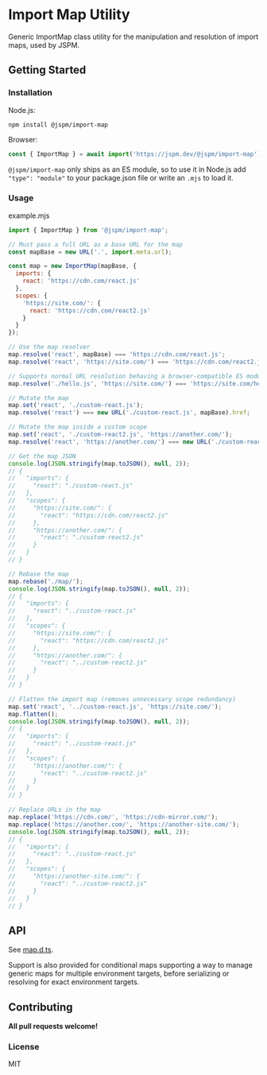 # Import Map Utility

Generic ImportMap class utility for the manipulation and resolution of import maps, used by JSPM.

## Getting Started

### Installation

Node.js:
```
npm install @jspm/import-map
```

Browser:

```js
const { ImportMap } = await import('https://jspm.dev/@jspm/import-map');
```

`@jspm/import-map` only ships as an ES module, so to use it in Node.js add `"type": "module"` to your package.json file or write an `.mjs` to load it.

### Usage

example.mjs
```js
import { ImportMap } from '@jspm/import-map';

// Must pass a full URL as a base URL for the map
const mapBase = new URL('.', import.meta.url);

const map = new ImportMap(mapBase, {
  imports: {
    react: 'https://cdn.com/react.js'
  },
  scopes: {
    'https://site.com/': {
      react: 'https://cdn.com/react2.js'
    }
  }
});

// Use the map resolver
map.resolve('react', mapBase) === 'https://cdn.com/react.js';
map.resolve('react', 'https://site.com/') === 'https://cdn.com/react2.js';

// Supports normal URL resolution behaving a browser-compatible ES module resolver
map.resolve('./hello.js', 'https://site.com/') === 'https://site.com/hello.js';

// Mutate the map
map.set('react', './custom-react.js');
map.resolve('react') === new URL('./custom-react.js', mapBase).href;

// Mutate the map inside a custom scope
map.set('react', './custom-react2.js', 'https://another.com/');
map.resolve('react', 'https://another.com/') === new URL('./custom-react2.js', mapBase).href;

// Get the map JSON
console.log(JSON.stringify(map.toJSON(), null, 2));
// {
//   "imports": {
//     "react": "./custom-react.js"
//   },
//   "scopes": {
//     "https://site.com/": {
//       "react": "https://cdn.com/react2.js"
//     },
//     "https://another.com/": {
//       "react": "./custom-react2.js"
//     }
//   }
// }

// Rebase the map
map.rebase('./map/');
console.log(JSON.stringify(map.toJSON(), null, 2));
// {
//   "imports": {
//     "react": "../custom-react.js"
//   },
//   "scopes": {
//     "https://site.com/": {
//       "react": "https://cdn.com/react2.js"
//     },
//     "https://another.com/": {
//       "react": "../custom-react2.js"
//     }
//   }
// }

// Flatten the import map (removes unnecessary scope redundancy)
map.set('react', '../custom-react.js', 'https://site.com/');
map.flatten();
console.log(JSON.stringify(map.toJSON(), null, 2));
// {
//   "imports": {
//     "react": "../custom-react.js"
//   },
//   "scopes": {
//     "https://another.com/": {
//       "react": "../custom-react2.js"
//     }
//   }
// }

// Replace URLs in the map
map.replace('https://cdn.com/', 'https://cdn-mirror.com/');
map.replace('https://another.com/', 'https://another-site.com/');
console.log(JSON.stringify(map.toJSON(), null, 2));
// {
//   "imports": {
//     "react": "../custom-react.js"
//   },
//   "scopes": {
//     "https://another-site.com/": {
//       "react": "../custom-react2.js"
//     }
//   }
// }
```

## API

See [map.d.ts](blob/main/map.d.ts).

Support is also provided for conditional maps supporting a way to manage generic maps for multiple environment targets, before serializing or resolving for exact environment targets.

## Contributing

**All pull requests welcome!**

### License

MIT
